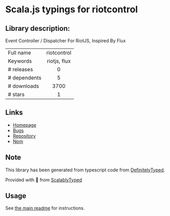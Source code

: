 
# Scala.js typings for riotcontrol


## Library description:
Event Controller / Dispatcher For RiotJS, Inspired By Flux

|                    |                 |
| ------------------ | :-------------: |
| Full name          | riotcontrol |
| Keywords           | riotjs, flux |
| # releases         | 0 |
| # dependents       | 5 |
| # downloads        | 3700 |
| # stars            | 1 |

## Links
- [Homepage](https://github.com/jimsparkman/RiotControl)
- [Bugs](https://github.com/jimsparkman/RiotControl/issues)
- [Repository](https://github.com/jimsparkman/RiotControl)
- [Npm](https://www.npmjs.com/package/riotcontrol)
    


## Note
This library has been generated from typescript code from [DefinitelyTyped](https://definitelytyped.org).

Provided with :purple_heart: from [ScalablyTyped](https://github.com/oyvindberg/ScalablyTyped)

## Usage
See [the main readme](../../readme.md) for instructions.


